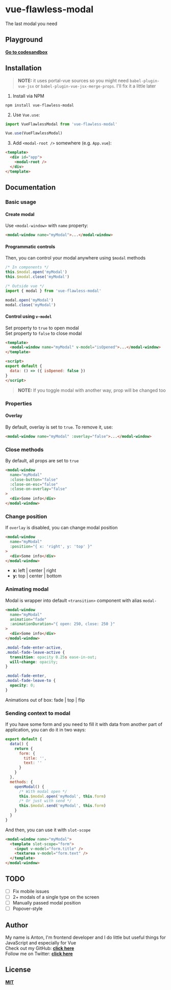 # vue-flawless-modal

The last modal you need

## Playground

[**Go to codesandbox**](https://codesandbox.io/s/ql8xvnr3yq)

## Installation

> **NOTE:** it uses portal-vue sources so you might need `babel-plugin-vue-jsx` or `babel-plugin-vue-jsx-merge-props`. I'll fix it a little later

1.  Install via NPM

```
npm install vue-flawless-modal
```

2.  Use `Vue.use`:

```javascript
import VueFlawlessModal from 'vue-flawless-modal'

Vue.use(VueFlawlessModal)
```

3.  Add `<modal-root />` somewhere (e.g. `App.vue`):

```html
<template>
  <div id="app">
    <modal-root />
  </div>
</template>
```

## Documentation

### Basic usage

#### Create modal

Use `<modal-window>` with `name` property:

```html
<modal-window name="myModal">...</modal-window>
```

#### Programmatic controls

Then, you can control your modal anywhere using `$modal` methods

```javascript
/* In components */
this.$modal.open('myModal')
this.$modal.close('myModal')
```

```javascript
/* Outside vue */
import { modal } from 'vue-flawless-modal'

modal.open('myModal')
modal.close('myModal')
```

#### Control using `v-model`

Set property to `true` to open modal  
Set property to `false` to close modal

```html
<template>
  <modal-window name="myModal" v-model="isOpened">...</modal-window>
</template>

<script>
export default {
  data: () => ({ isOpened: false })
}
</script>
```

> **NOTE:** If you toggle modal with another way, prop will be changed too

### Properties

#### Overlay

By default, overlay is set to `true`. To remove it, use:

```html
<modal-window name="myModal" :overlay="false">...</modal-window>
```

### Close methods

By default, all props are set to `true`

```html
<modal-window
  name="myModal"
  :close-button="false"
  :close-on-esc="false"
  :close-on-overlay="false"
>
  <div>Some info</div>
</modal-window>
```

### Change position

If `overlay` is disabled, you can change modal position

```html
<modal-window
  name="myModal"
  :position="{ x: 'right', y: 'top' }"
>
  <div>Some info</div>
</modal-window>
```

* **x:** left | center | right
* **y:** top | center | bottom

### Animating modal

Modal is wrapper into default `<transition>` component with alias `modal-`

```html
<modal-window
  name="myModal"
  animation="fade"
  :animationDuration="{ open: 250, close: 250 }"
>
  <div>Some info</div>
</modal-window>
```

```css
.modal-fade-enter-active,
.modal-fade-leave-active {
  transition: opacity 0.25s ease-in-out;
  will-change: opacity;
}

.modal-fade-enter,
.modal-fade-leave-to {
  opacity: 0;
}
```

Animations out of box: fade | top | flip

### Sending context to modal

If you have some form and you need to fill it with data from another part of application, you can do it in two ways:

```javascript
export default {
  data() {
    return {
      form: {
        title: '',
        text: ''
      }
    }
  },
  methods: {
    openModal() {
      /* With modal open */
      this.$modal.open('myModal', this.form)
      /* Or just with send */
      this.$modal.send('myModal', this.form)
    }
  }
}
```

And then, you can use it with `slot-scope`

```html
<modal-window name="myModal">
  <template slot-scope="form">
    <input v-model="form.title" />
    <textarea v-model="form.text" />
  </template>
</modal-window>
```

## TODO

* [ ] Fix mobile issues
* [ ] 2+ modals of a single type on the screen
* [ ] Manually passed modal position
* [ ] Popover-style

## Author

My name is Anton, I'm frontend developer and I do little but useful things for JavaScript and especially for Vue  
Check out my GitHub: [**click here**](https://github.com/kelin2025)  
Follow me on Twitter: [**click here**](https://twitter.com/kelin2025)

## License

[**MIT**](https://github.com/Kelin2025/vue-flawless-modal/blob/master/LICENSE)
